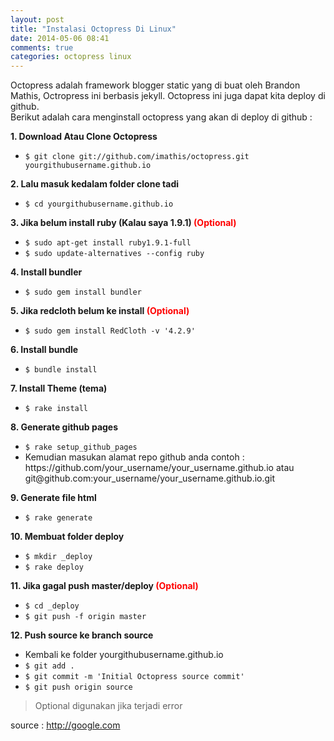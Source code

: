 ```yaml
---
layout: post
title: "Instalasi Octopress Di Linux"
date: 2014-05-06 08:41
comments: true
categories: octopress linux
---
```


Octopress adalah framework blogger static yang di buat oleh Brandon Mathis, Octropress ini berbasis jekyll.
Octopress ini juga dapat kita deploy di github. <br />Berikut adalah cara menginstall octopress yang akan di deploy di github : 

<!--more-->

<p><b>1. Download Atau Clone Octopress</b><br />
<ul>
	<li><code>$ git clone git://github.com/imathis/octopress.git yourgithubusername.github.io</code></li>
</ul>
</p>

<p><b>2. Lalu masuk kedalam folder clone tadi</b><br />
<ul>
	<li><code>$ cd yourgithubusername.github.io</code></li>
</ul>
</p>

<p><b>3. Jika belum install ruby (Kalau saya 1.9.1) <span style="color:red">(Optional)</span></b><br />
<ul>
	<li><code>$ sudo apt-get install ruby1.9.1-full</code></li>
	<li><code>$ sudo update-alternatives --config ruby</code></li>
</ul>
</p>

<p><b>4. Install bundler</b>
<ul>
	<li><code>$ sudo gem install bundler</code></li>
</ul>
</p>

<p><b>5. Jika redcloth belum ke install <span style="color:red">(Optional)</span></b>
<ul>
	<li><code>$ sudo gem install RedCloth -v '4.2.9'</code></li>
</ul>
</p>

<p><b>6. Install bundle</b>
<ul>
	<li><code>$ bundle install</code></li>
</ul>
</p>

<p><b>7. Install Theme (tema)</b>
<ul>
	<li><code>$ rake install</code></li>
</ul>
</p>

<p><b>8. Generate github pages</b>
<ul>
	<li><code>$ rake setup_github_pages</code></li>
	<li>Kemudian masukan alamat repo github anda contoh : <br /><a>https://github.com/your_username/your_username.github.io</a> atau <a>git@github.com:your_username/your_username.github.io.git</a></li>
</ul>
</p>

<p><b>9. Generate file html</b>
<ul>
	<li><code>$ rake generate</code></li>
</ul>
</p>

<p><b>10. Membuat folder deploy</b>
<ul>
	<li><code>$ mkdir _deploy</code></li>
	<li><code>$ rake deploy</code></li>
</ul>
</p>

<p><b>11. Jika gagal push master/deploy <span style="color:red">(Optional)</span></b>
<ul>
	<li><code>$ cd _deploy</code></li>
	<li><code>$ git push -f origin master</code></li>
</ul>
</p>

<p><b>12. Push source ke branch source</b>
<ul>
	<li>Kembali ke folder yourgithubusername.github.io</li>
	<li><code>$ git add .</code></li>
	<li><code>$ git commit -m 'Initial Octopress source commit'</code></li>
	<li><code>$ git push origin source</code></li>
</ul>
</p>

> Optional digunakan jika terjadi error

source : http://google.com
